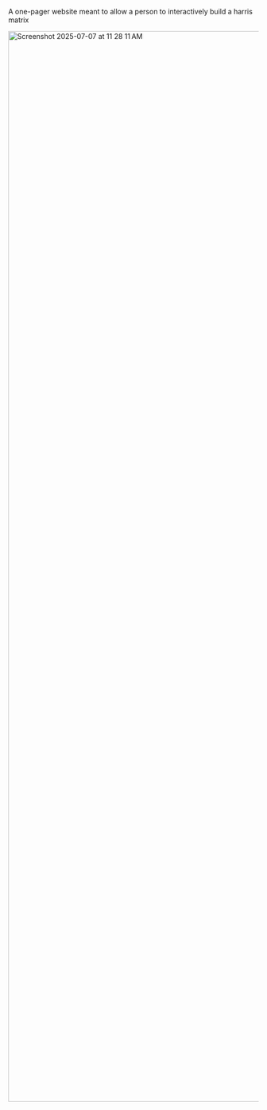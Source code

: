 A one-pager website meant to allow a person to interactively build a harris matrix

<img width="2153" alt="Screenshot 2025-07-07 at 11 28 11 AM" src="https://github.com/user-attachments/assets/c6f69ff7-f64e-43d8-9083-12abfda92e44" />
